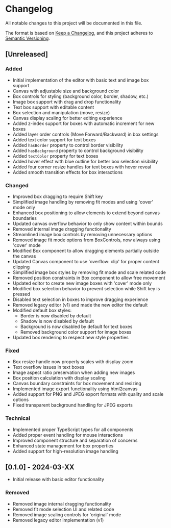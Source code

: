 # Changelog

All notable changes to this project will be documented in this file.

The format is based on [Keep a Changelog](https://keepachangelog.com/en/1.0.0/),
and this project adheres to [Semantic Versioning](https://semver.org/spec/v2.0.0.html).

## [Unreleased]

### Added
- Initial implementation of the editor with basic text and image box support
- Canvas with adjustable size and background color
- Box controls for styling (background color, border, shadow, etc.)
- Image box support with drag and drop functionality
- Text box support with editable content
- Box selection and manipulation (move, resize)
- Canvas display scaling for better editing experience
- Added z-index support for boxes with automatic increment for new boxes
- Added layer order controls (Move Forward/Backward) in box settings
- Added text color support for text boxes
- Added `hasBorder` property to control border visibility
- Added `hasBackground` property to control background visibility
- Added `textColor` property for text boxes
- Added hover effect with blue outline for better box selection visibility
- Added four corner resize handles for text boxes with hover reveal
- Added smooth transition effects for box interactions

### Changed
- Improved box dragging to require Shift key
- Simplified image handling by removing fit modes and using 'cover' mode only
- Enhanced box positioning to allow elements to extend beyond canvas boundaries
- Updated canvas overflow behavior to only show content within bounds
- Removed internal image dragging functionality
- Streamlined image box controls by removing unnecessary options
- Removed image fit mode options from BoxControls, now always using 'cover' mode
- Modified Box component to allow dragging elements partially outside the canvas
- Updated Canvas component to use 'overflow: clip' for proper content clipping
- Simplified image box styles by removing fit mode and scale related code
- Removed position constraints in Box component to allow free movement
- Updated editor to create new image boxes with 'cover' mode only
- Modified box selection behavior to prevent selection while Shift key is pressed
- Disabled text selection in boxes to improve dragging experience
- Removed legacy editor (v1) and made the new editor the default
- Modified default box styles:
  - Border is now disabled by default
  - Shadow is now disabled by default
  - Background is now disabled by default for text boxes
  - Removed background color support for image boxes
- Updated box rendering to respect new style properties

### Fixed
- Box resize handle now properly scales with display zoom
- Text overflow issues in text boxes
- Image aspect ratio preservation when adding new images
- Box position calculation with display scaling
- Canvas boundary constraints for box movement and resizing
- Implemented image export functionality using html2canvas
- Added support for PNG and JPEG export formats with quality and scale options
- Fixed transparent background handling for JPEG exports

### Technical
- Implemented proper TypeScript types for all components
- Added proper event handling for mouse interactions
- Improved component structure and separation of concerns
- Enhanced state management for box properties
- Added support for high-resolution image handling

## [0.1.0] - 2024-03-XX
- Initial release with basic editor functionality 

### Removed
- Removed image internal dragging functionality
- Removed fit mode selection UI and related code
- Removed image scaling controls for 'original' mode
- Removed legacy editor implementation (v1)
